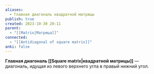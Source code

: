 ```yaml
---
aliases:
  - Главная диагональ квадратной матрицы
publish: true
created: 2023-10-30 20:11
parent:
  - "[[Matrix|Матрица]]"
connected:
  - "[[Antidiagonal of square matrix]]"
anki: false
---
```


**Главная диагональ [[Square matrix|квадратной матрицы]]** — диагональ, идущая из левого верхнего угла в правый нижний угол.












